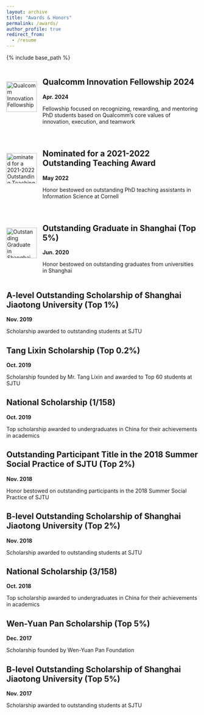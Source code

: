 ```yaml
---
layout: archive
title: "Awards & Honors"
permalink: /awards/
author_profile: true
redirect_from:
  - /resume
---
```


{% include base_path %}
<div style="display: flex; align-items: flex-start; margin-bottom: 20px;">
    <img src="https://keli97.github.io/files/awards/qualcomm.png" alt="Qualcomm Innovation Fellowship" style="width: 80px; height: auto; margin-right: 15px; margin-top: 40px;">
    <div>
        <h2>Qualcomm Innovation Fellowship 2024</h2>
        <p><strong>Apr. 2024</strong></p>
        <p>Fellowship focused on recognizing, rewarding, and mentoring PhD students based on Qualcomm’s core values of innovation, execution, and teamwork</p>
    </div>
</div>

<div style="display: flex; align-items: flex-start; margin-bottom: 20px;">
    <img src="https://keli97.github.io/files/awards/cornell.png" alt="ominated for a 2021-2022 Outstanding Teaching Award" style="width: 80px; height: auto; margin-right: 15px; margin-top: 40px;">
    <div>
        <h2>Nominated for a 2021-2022 Outstanding Teaching Award</h2>
        <p><strong>May 2022</strong></p>
        <p>Honor bestowed on outstanding PhD teaching assistants in Information Science at Cornell</p>
    </div>
</div>

<div style="display: flex; align-items: flex-start; margin-bottom: 20px;">
    <img src="https://keli97.github.io/files/awards/sjtu.png" alt="Outstanding Graduate in Shanghai (Top 5%)" style="width: 80px; height: auto; margin-right: 15px; margin-top: 40px;">
    <div>
        <h2>Outstanding Graduate in Shanghai (Top 5%)</h2>
        <p><strong>Jun. 2020</strong></p>
        <p>Honor bestowed on outstanding graduates from universities in Shanghai</p>
    </div>
</div>

A-level Outstanding Scholarship of Shanghai Jiaotong University (Top 1%)
----------
**Nov. 2019**

Scholarship awarded to outstanding students at SJTU

Tang Lixin Scholarship (Top 0.2%)
----------
**Oct. 2019**

Scholarship founded by Mr. Tang Lixin and awarded to Top 60 students at SJTU

National Scholarship (1/158)
----------
**Oct. 2019**

Top scholarship awarded to undergraduates in China for their achievements in academics

Outstanding Participant Title in the 2018 Summer Social Practice of SJTU (Top 2%)
----------
**Nov. 2018**

Honor bestowed on outstanding participants in the 2018 Summer Social Practice of SJTU

B-level Outstanding Scholarship of Shanghai Jiaotong University (Top 2%)
----------
**Nov. 2018**

Scholarship awarded to outstanding students at SJTU

National Scholarship (3/158)
----------
**Oct. 2018**

Top scholarship awarded to undergraduates in China for their achievements in academics

Wen-Yuan Pan Scholarship (Top 5%)
----------
**Dec. 2017**

Scholarship founded by Wen-Yuan Pan Foundation

B-level Outstanding Scholarship of Shanghai Jiaotong University (Top 5%)
----------
**Nov. 2017**

Scholarship awarded to outstanding students at SJTU
